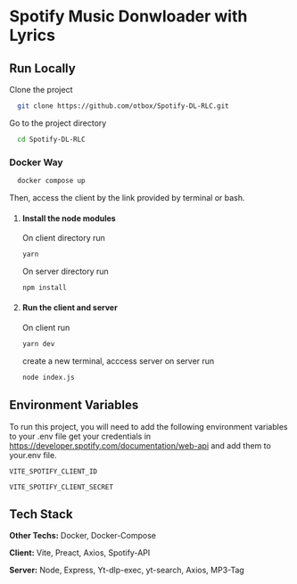 
# Spotify Music Donwloader with Lyrics 


## Run Locally

Clone the project

```bash
  git clone https://github.com/otbox/Spotify-DL-RLC.git
```

Go to the project directory

```bash
  cd Spotify-DL-RLC
```

### Docker Way

  ```bash
    docker compose up
  ```

  Then, access the client by the link provided by terminal or bash.

1. #### Install the node modules 

    On client directory run
    ```bash
    yarn 
    ```
    On server directory run
    ```bash
    npm install
    ```
2. #### Run the client and server
    On client run 
    ```bash
    yarn dev
    ```
    create a new terminal, acccess server on server run 
    ```bash
    node index.js
    ```

## Environment Variables

To run this project, you will need to add the following environment variables to your .env file get your credentials in https://developer.spotify.com/documentation/web-api and add them to your.env file.

`VITE_SPOTIFY_CLIENT_ID`

`VITE_SPOTIFY_CLIENT_SECRET`


## Tech Stack

**Other Techs:** Docker, Docker-Compose

**Client:** Vite, Preact, Axios, Spotify-API

**Server:** Node, Express, Yt-dlp-exec, yt-search, Axios, MP3-Tag 

